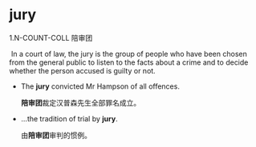 # jury

1.N-COUNT-COLL 陪审团

​	In a court of law, the jury is the group of people who have been chosen from the general public to listen to the facts about a crime and to decide whether the person accused is guilty or not.

- The **jury** convicted Mr Hampson of all offences.

  **陪审团**裁定汉普森先生全部罪名成立。

- ...the tradition of trial by **jury**.

  由**陪审团**审判的惯例。